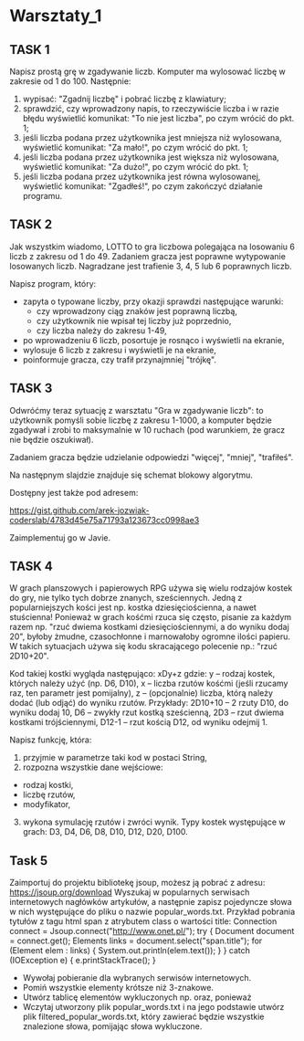# Warsztaty_1
## TASK 1
Napisz prostą grę w zgadywanie liczb. Komputer ma wylosować liczbę w zakresie od 1 do 100. Następnie:

1. wypisać: "Zgadnij liczbę" i pobrać liczbę z klawiatury;
2. sprawdzić, czy wprowadzony napis, to rzeczywiście liczba i w razie błędu wyświetlić komunikat: "To nie jest liczba", po czym wrócić do pkt. 1;
3. jeśli liczba podana przez użytkownika jest mniejsza niż wylosowana, wyświetlić komunikat: "Za mało!", po czym wrócić do pkt. 1;
4. jeśli liczba podana przez użytkownika jest większa niż wylosowana, wyświetlić komunikat: "Za dużo!", po czym wrócić do pkt. 1;
5. jeśli liczba podana przez użytkownika jest równa wylosowanej, wyświetlić komunikat: "Zgadłeś!", po czym zakończyć działanie programu.

## TASK 2
Jak wszystkim wiadomo, LOTTO to gra liczbowa polegająca na losowaniu 6 liczb z zakresu od 1 do 49. Zadaniem gracza jest poprawne wytypowanie losowanych liczb. Nagradzane jest trafienie 3, 4, 5 lub 6 poprawnych liczb.

Napisz program, który:

* zapyta o typowane liczby, przy okazji sprawdzi następujące warunki:
  * czy wprowadzony ciąg znaków jest poprawną liczbą,
  * czy użytkownik nie wpisał tej liczby już poprzednio,
  * czy liczba należy do zakresu 1-49,
* po wprowadzeniu 6 liczb, posortuje je rosnąco i wyświetli na ekranie,
* wylosuje 6 liczb z zakresu i wyświetli je na ekranie,
* poinformuje gracza, czy trafił przynajmniej "trójkę".

## TASK 3
Odwróćmy teraz sytuację z warsztatu "Gra w zgadywanie liczb": to użytkownik pomyśli sobie liczbę z zakresu 1-1000, a komputer będzie zgadywał i zrobi to maksymalnie w 10 ruchach (pod warunkiem, że gracz nie będzie oszukiwał).

Zadaniem gracza będzie udzielanie odpowiedzi "więcej", "mniej", "trafiłeś".

Na następnym slajdzie znajduje się schemat blokowy algorytmu.

Dostępny jest także pod adresem:

https://gist.github.com/arek-jozwiak-coderslab/4783d45e75a71793a123673cc0998ae3

Zaimplementuj go w Javie.

## TASK 4
W grach planszowych i papierowych RPG używa się wielu rodzajów kostek do gry, nie tylko tych dobrze znanych, sześciennych. Jedną z popularniejszych kości jest np. kostka dziesięciościenna, a nawet stuścienna!
Ponieważ w grach kośćmi rzuca się często, pisanie za każdym razem np. "rzuć dwiema kostkami dziesięciościennymi, a do wyniku dodaj 20", byłoby żmudne, czasochłonne i marnowałoby ogromne ilości papieru.
W takich sytuacjach używa się kodu skracającego polecenie np.:
"rzuć 2D10+20".

Kod takiej kostki wygląda następująco:
xDy+z
gdzie:
y – rodzaj kostek, których należy użyć (np. D6, D10),
x – liczba rzutów kośćmi (jeśli rzucamy raz, ten parametr jest pomijalny),
z – (opcjonalnie) liczba, którą należy dodać (lub odjąć) do wyniku rzutów.
Przykłady:
2D10+10 – 2 rzuty D10, do wyniku dodaj 10,
D6 – zwykły rzut kostką sześcienną,
2D3 – rzut dwiema kostkami trójściennymi,
D12-1 – rzut kością D12, od wyniku odejmij 1.

Napisz funkcję, która:
1. przyjmie w parametrze taki kod w postaci String,
2. rozpozna wszystkie dane wejściowe:
- rodzaj kostki,
- liczbę rzutów,
- modyfikator,
3. wykona symulację rzutów i zwróci wynik.
Typy kostek występujące w grach:
D3, D4, D6, D8, D10, D12, D20, D100.

## Task 5
Zaimportuj do projektu bibliotekę jsoup, możesz ją pobrać z adresu: https://jsoup.org/download
Wyszukaj w popularnych serwisach internetowych nagłówków artykułów, a następnie zapisz
pojedyncze słowa w nich występujące do pliku o nazwie popular_words.txt. Przykład
pobrania tytułów z tagu html span z atrybutem class o wartości title:
Connection connect = Jsoup.connect("http://www.onet.pl/");
 try {
  Document document = connect.get();
  Elements links = document.select("span.title");
  for (Element elem : links) {
   System.out.println(elem.text());
  }
 } catch (IOException e) {
   e.printStackTrace();
 }

- Wywołaj pobieranie dla wybranych serwisów internetowych.
- Pomiń wszystkie elementy krótsze niż 3-znakowe.
- Utwórz tablicę elementów wykluczonych np. oraz, ponieważ
- Wczytaj utworzony plik popular_words.txt i na jego podstawie utwórz plik filtered_popular_words.txt, który zawierać będzie wszystkie znalezione słowa, pomijając słowa wykluczone.
